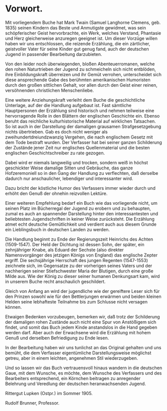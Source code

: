 <h1>Vorwort.</h1>

Mit vorliegendem Buche hat Mark Twain (Samuel Langhorne
Clemens, geb. 1835) seinen Kindern das Beste und Anmutigste gewidmet,
was sein schöpferischer Geist hervorbrachte, ein Werk,
welches Verstand, Phantasie und Herz gleicherweise anzuregen geeignet
ist. Um dieser Vorzüge willen haben wir uns entschlossen,
die reizende Erzählung, die ein zärtlicher, geistvoller Vater für seine
Kinder gut genug fand, auch der deutschen Jugend in passender
Bearbeitung darzubieten.

Von den leider noch überwiegenden, bloßen Abenteuerromanen,
welche den rohen Naturtrieben der Jugend zu schmeicheln sich nicht
entblöden, ihre Einbildungskraft überreizen und ihr Gemüt verrohen,
unterscheidet sich diese ansprechende Gabe des berühmten amerikanischen
Humoristen durch den großen sittlichen Gehalt, vor allen
durch den Geist einer reinen, versöhnenden christlichen Menschenliebe.

Eine weitere Anziehungskraft verleiht dem Buche die geschichtliche
Unterlage, auf der die Handlung aufgebaut ist. Fast sämtliche Hauptpersonen
der Erzählung sind historisch und nehmen teilweise eine
hervorragende Rolle in den Blättern der englischen Geschichte ein.
Ebenso beruht das reichliche kulturhistorische Material auf wirklichen
Tatsachen. So ist auch in der Darstellung der damaligen grausamen
Strafgesetzgebung nichts übertrieben. Gab es doch nicht weniger
als zweihundertdreiundzwanzig Vergehen, die nach englischem Gesetz
mit dem Tode bestraft wurden. Der Verfasser hat bei seiner
ganzen Schilderung der Zustände jener Zeit nur englisches Quellenmaterial
und die besten englischen Geschichtschreiber zu rate gezogen.

Dabei wird er niemals langweilig und trocken, sondern weiß in
höchst geschickter Weise damalige Sitten und Gebräuche, das ganze
Hofzeremoniell so in den Gang der Handlung zu verflechten, daß
derselbe dadurch nur anschaulicher, lebendiger und interessanter wird.

Dazu bricht der köstliche Humor des Verfassers immer wieder
durch und erhöht den Genuß der ohnehin reizvollen Lektüre.

Einer weiteren Empfehlung bedarf ein Buch wie das vorliegende
nicht, um seinen Platz im Bücherregal der Jugend zu erobern und
zu behaupten, zumal es auch an spannender Darstellung hinter den
interessantesten und beliebtesten Jugendschriften in keiner Weise zurücksteht.
Die Erzählung atmet echt deutsche Gemütlichkeit und verdient
auch aus diesem Grunde ein Lieblingsbuch in deutschen Landen
zu werden.

Die Handlung beginnt zu Ende der Regierungszeit Heinrichs
des Achten (1509-1547). Der Held der Dichtung ist dessen Sohn,
der später, ein zehnjähriger Knabe, als Eduard der Sechste (also
direkter Namensvorgänger des jetzigen Königs von England) das
englische Zepter ergriff. Die sechsjährige Herrschaft des jungen
Regenten (1547-1553) zeichnete sich, im Gegensatze zu der vorherigen
seines Vaters und der nachherigen seiner Stiefschwester
Maria der Blutigen, durch eine große Milde aus. Wie der König
zu dieser seiner humanen Denkungsart kam, wird in unserem Buche
recht anschaulich geschildert.

Gleich von Anfang an wird der jugendliche wie der gereiftere
Leser sich für den Prinzen sowohl wie für den Bettlerjungen erwärmen
und beiden kleinen Helden seine lebhafteste Teilnahme bis
zum Schlusse nicht versagen können.

Etwaigen Bedenken vorzubeugen, bemerken wir, daß trotz der
Schilderung der damaligen rohen Zustände auch nicht eine Spur
von Anstößigem sich findet, und somit das Buch jedem Kinde anstandslos
in die Hand gegeben werden darf. Aber auch der Erwachsene
wird die Erzählung mit hohem Genuß und derselben Befriedigung
zu Ende lesen.

In der Bearbeitung haben wir uns tunlichst an das Original
gehalten und uns bemüht, die dem Verfasser eigentümliche Darstellungsweise
möglichst getreu, aber in einem leichten, angenehmen
Stil wiederzugeben.

Und so lassen wir das Buch vertrauensvoll hinaus wandern in
die deutschen Gaue, mit dem Wunsche, es möchte, dem Wunsche des
Verfassers und des Bearbeiters entsprechend, ein Körnchen beitragen
zu anregender Belehrung und Veredlung der deutschen heranwachsenden
Jugend.

Rittergut Lupken (Ostpr.) im Sommer 1905.

Rudolf Brunner, Professor.

